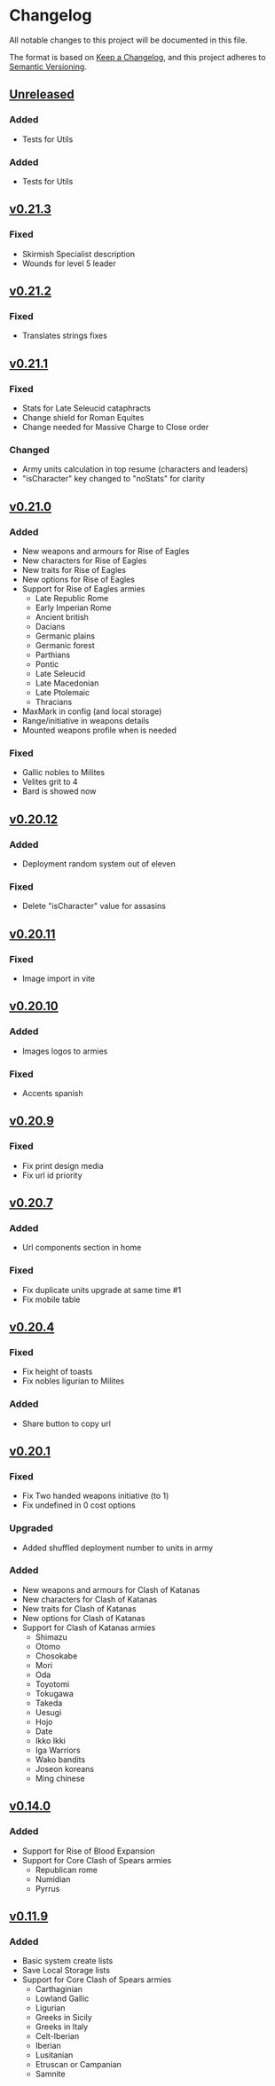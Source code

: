 # Changelog

All notable changes to this project will be documented in this file.

The format is based on [Keep a Changelog](https://keepachangelog.com/en/1.0.0/),
and this project adheres to [Semantic Versioning](https://semver.org/spec/v2.0.0.html).

## [Unreleased]

### Added

- Tests for Utils

### Added

- Tests for Utils

## [v0.21.3]

### Fixed

- Skirmish Specialist description
- Wounds for level 5 leader

## [v0.21.2]

### Fixed

- Translates strings fixes

## [v0.21.1]

### Fixed

- Stats for Late Seleucid cataphracts
- Change shield for Roman Equites
- Change needed for Massive Charge to Close order

### Changed

- Army units calculation in top resume (characters and leaders)
- "isCharacter" key changed to "noStats" for clarity

## [v0.21.0]

### Added

- New weapons and armours for Rise of Eagles
- New characters for Rise of Eagles
- New traits for Rise of Eagles
- New options for Rise of Eagles
- Support for Rise of Eagles armies
  - Late Republic Rome
  - Early Imperian Rome
  - Ancient british
  - Dacians
  - Germanic plains
  - Germanic forest
  - Parthians
  - Pontic
  - Late Seleucid
  - Late Macedonian
  - Late Ptolemaic
  - Thracians
- MaxMark in config (and local storage)
- Range/initiative in weapons details
- Mounted weapons profile when is needed

### Fixed

- Gallic nobles to Milites
- Velites grit to 4
- Bard is showed now

## [v0.20.12]

### Added

- Deployment random system out of eleven

### Fixed

- Delete "isCharacter" value for assasins

## [v0.20.11]

### Fixed

- Image import in vite

## [v0.20.10]

### Added

- Images logos to armies

### Fixed

- Accents spanish

## [v0.20.9]

### Fixed

- Fix print design media
- Fix url id priority

## [v0.20.7]

### Added

- Url components section in home

### Fixed

- Fix duplicate units upgrade at same time #1
- Fix mobile table

## [v0.20.4]

### Fixed

- Fix height of toasts
- Fix nobles ligurian to Milites

### Added

- Share button to copy url

## [v0.20.1]

### Fixed

- Fix Two handed weapons initiative (to 1)
- Fix undefined in 0 cost options

### Upgraded

- Added shuffled deployment number to units in army

### Added

- New weapons and armours for Clash of Katanas
- New characters for Clash of Katanas
- New traits for Clash of Katanas
- New options for Clash of Katanas
- Support for Clash of Katanas armies
  - Shimazu
  - Otomo
  - Chosokabe
  - Mori
  - Oda
  - Toyotomi
  - Tokugawa
  - Takeda
  - Uesugi
  - Hojo
  - Date
  - Ikko Ikki
  - Iga Warriors
  - Wako bandits
  - Joseon koreans
  - Ming chinese

## [v0.14.0]

### Added

- Support for Rise of Blood Expansion
- Support for Core Clash of Spears armies
  - Republican rome
  - Numidian
  - Pyrrus

## [v0.11.9]

### Added

- Basic system create lists
- Save Local Storage lists
- Support for Core Clash of Spears armies
  - Carthaginian
  - Lowland Gallic
  - Ligurian
  - Greeks in Sicily
  - Greeks in Italy
  - Celt-Iberian
  - Iberian
  - Lusitanian
  - Etruscan or Campanian
  - Samnite

[Unreleased]: https://github.com/juananmuxed/cod-sheet-creator/compare/v0.21.3...HEAD
[v0.21.3]: https://github.com/juananmuxed/cod-sheet-creator/releases/tag/v0.21.3
[v0.21.2]: https://github.com/juananmuxed/cod-sheet-creator/releases/tag/v0.21.2
[v0.21.1]: https://github.com/juananmuxed/cod-sheet-creator/releases/tag/v0.21.1
[v0.21.0]: https://github.com/juananmuxed/cod-sheet-creator/releases/tag/v0.21.0
[v0.20.12]: https://github.com/juananmuxed/cod-sheet-creator/releases/tag/v0.20.12
[v0.20.11]: https://github.com/juananmuxed/cod-sheet-creator/releases/tag/v0.20.11
[v0.20.10]: https://github.com/juananmuxed/cod-sheet-creator/releases/tag/v0.20.10
[v0.20.9]: https://github.com/juananmuxed/cod-sheet-creator/releases/tag/v0.20.9
[v0.20.7]: https://github.com/juananmuxed/cod-sheet-creator/releases/tag/v0.20.7
[v0.20.4]: https://github.com/juananmuxed/cod-sheet-creator/releases/tag/v0.20.4
[v0.20.1]: https://github.com/juananmuxed/cod-sheet-creator/releases/tag/v0.20.1
[v0.14.0]: https://github.com/juananmuxed/cod-sheet-creator/releases/tag/v0.14.0
[v0.11.9]: https://github.com/juananmuxed/cod-sheet-creator/releases/tag/v0.11.9